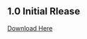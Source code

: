 ## 1.0 Initial Rlease
[Download Here](https://github.com/darkforce100/chandownloader/releases/download/1.0/app-release.apk)
